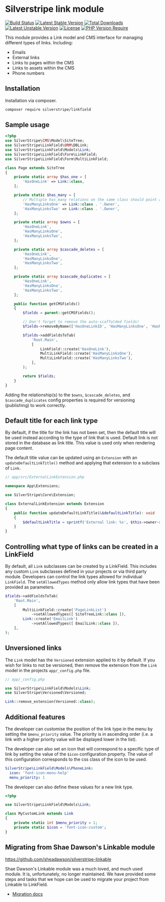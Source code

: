 # Silverstripe link module

[![Build Status](https://github.com/silverstripe/silverstripe-linkfield/actions/workflows/ci.yml/badge.svg)](https://github.com/silverstripe/silverstripe-linkfield/actions/workflows/ci.yml)
[![Latest Stable Version](http://poser.pugx.org/silverstripe/linkfield/v)](https://packagist.org/packages/silverstripe/linkfield)
[![Total Downloads](http://poser.pugx.org/silverstripe/linkfield/downloads)](https://packagist.org/packages/silverstripe/linkfield)
[![Latest Unstable Version](http://poser.pugx.org/silverstripe/linkfield/v/unstable)](https://packagist.org/packages/silverstripe/linkfield)
[![License](http://poser.pugx.org/silverstripe/linkfield/license)](https://packagist.org/packages/silverstripe/linkfield)
[![PHP Version Require](http://poser.pugx.org/silverstripe/linkfield/require/php)](https://packagist.org/packages/silverstripe/linkfield)

This module provides a Link model and CMS interface for managing different types of links. Including:

* Emails
* External links
* Links to pages within the CMS
* Links to assets within the CMS
* Phone numbers

## Installation

Installation via composer.

```sh
composer require silverstripe/linkfield
```

## Sample usage

```php
<?php
use SilverStripe\CMS\Model\SiteTree;
use SilverStripe\LinkField\ORM\DBLink;
use SilverStripe\LinkField\Models\Link;
use SilverStripe\LinkField\Form\LinkField;
use SilverStripe\LinkField\Form\MultiLinkField;

class Page extends SiteTree
{
    private static array $has_one = [
        'HasOneLink' => Link::class,
    ];

    private static $has_many = [
        // Multiple has_many relations on the same class should point at the same has_one on Link.
        'HasManyLinksOne' => Link::class . '.Owner',
        'HasManyLinksTwo' => Link::class . '.Owner',
    ];

    private static array $owns = [
        'HasOneLink',
        'HasManyLinksOne',
        'HasManyLinksTwo',
    ];

    private static array $cascade_deletes = [
        'HasOneLink',
        'HasManyLinksOne',
        'HasManyLinksTwo',
    ];

    private static array $cascade_duplicates = [
        'HasOneLink',
        'HasManyLinksOne',
        'HasManyLinksTwo',
    ];

    public function getCMSFields()
    {
        $fields = parent::getCMSFields();

        // Don't forget to remove the auto-scaffolded fields!
        $fields->removeByName(['HasOneLinkID', 'HasManyLinksOne', 'HasManyLinksTwo']);

        $fields->addFieldsToTab(
            'Root.Main',
            [
                LinkField::create('HasOneLink'),
                MultiLinkField::create('HasManyLinksOne'),
                MultiLinkField::create('HasManyLinksTwo'),
            ],
        );

        return $fields;
    }
}
```

Adding the relationship(s) to the `$owns`, `$cascade_deletes`, and `$cascade_duplicates` config properties is required for versioning (publishing) to work correctly.

## Default title for each link type

By default, if the title for the link has not been set, then the default title will be used instead according to the type of link that is used. Default link is not stored in the database as link title. This value is used only when rendering page content.

The default title value can be updated using an `Extension` with an `updateDefaultLinkTitle()` method and applying that extension to a subclass of `Link`.

```php
// app/src/ExternalLinkExtension.php

namespace App\Extensions;

use SilverStripe\Core\Extension;

class ExternalLinkExtension extends Extension
{
    public function updateDefaultLinkTitle(&$defaultLinkTitle): void
    {
        $defaultLinkTitle = sprintf('External link: %s', $this->owner->ExternalUrl);
    }
}
```

## Controlling what type of links can be created in a LinkField

By default, all `Link` subclasses can be created by a LinkField. This includes any custom `Link` subclasses defined in your projects or via third party module.
Developers can control the link types allowed for individual `LinkField`. The `setAllowedTypes` method only allow link types that have been provided as parameters.

```php
$fields->addFieldsToTab(
    'Root.Main',
    [
        MultiLinkField::create('PageLinkList')
            ->setAllowedTypes([ SiteTreeLink::class ]),
        Link::create('EmailLink')
            ->setAllowedTypes([ EmailLink::class ]),
    ],
);
```

## Unversioned links

The `Link` model has the `Versioned` extension applied to it by default. If you wish for links to not be versioned, then remove the extension from the `Link` model in the projects `app/_config.php` file.

```php
// app/_config.php

use SilverStripe\LinkField\Models\Link;
use SilverStripe\Versioned\Versioned;

Link::remove_extension(Versioned::class);
```

## Additional features

The developer can customise the position of the link type in the menu by setting the `$menu_priority` value. The priority is in ascending order (i.e. a link with a higher priority value will be displayed lower in the list).

The developer can also set an icon that will correspond to a specific type of link by setting the value of the `$icon` configuration property. The value of this configuration corresponds to the css class of the icon to be used.

```yml
SilverStripe\LinkField\Models\PhoneLink:
  icon: 'font-icon-menu-help'
  menu_priority: 1
```

The developer can also define these values for a new link type.

```php
<?php

use SilverStripe\LinkField\Models\Link;

class MyCustomLink extends Link
{
    private static int $menu_priority = 1;
    private static $icon = 'font-icon-custom';
}
```

## Migrating from Shae Dawson's Linkable module

https://github.com/sheadawson/silverstripe-linkable

Shae Dawson's Linkable module was a much loved, and much used module. It is, unfortunately, no longer maintained. We
have provided some steps and tasks that we hope can be used to migrate your project from Linkable to LinkField.

* [Migration docs](docs/en/linkable-migration.md)
